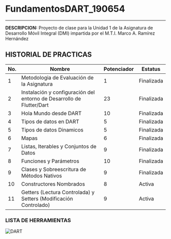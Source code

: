 # FundamentosDART_190654
----

**DESCRIPCION:**
Proyecto de clase para la Unidad 1 de la Asignatura de Desarrollo Móvil Integral (DMI) impartida por el M.T.I. Marco A. Ramírez Hernández

## HISTORIAL DE PRACTICAS

|No.|Nombre |Potenciador |Estatus |
|-- |-- |-- |-- |
|1 |Metodologia de Evaluación de la Asignatura |1 |Finalizada |
|2 |Instalación y configuración del entorno de Desarrollo de Flutter/Dart |23 |Finalizada |
|3 |Hola Mundo desde DART |10 |Finalizada |
|4 |Tipos de datos en DART |5 |Finalizada |
|5 |Tipos de datos Dinamicos |5 |Finalizada |
|6 |Mapas|6|Finalizada|
|7 |Listas, Iterables y Conjuntos de Datos|9|Finalizada|
|8 |Funciones y Parámetros|10 |Finalizada|
|9 |Clases y Sobreescritura de Métodos Nativos|9 |Finalizada |
|10 |Constructores Nombrados|8 |Activa|
|11 |Getters (Lectura Controlada) y Setters (Modificación Controlado)|9 |Activa|

### LISTA DE HERRAMIENTAS
![DART](https://img.shields.io/badge/Dart-0175C2?style=for-the-badge&logo=dart&logoColor=white)
